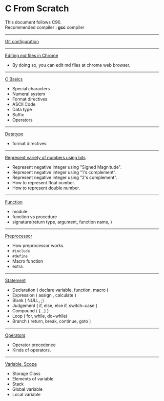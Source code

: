 # C From Scratch

This document follows C90.  
Recommended compiler : **gcc** compiler

------------------------
[Git configuration](https://github.com/csyouk/c-from-scratch/blob/master/How-To-Manage-Git.md)

------------------------
[Editing md files in Chrome](https://developers.google.com/web/tools/setup/setup-workflow)

- By doing so, you can edit md files at chrome web browser.

------------------------
[C Basics](https://github.com/csyouk/c-from-scratch/blob/master/Introduction.md)

- Special characters
- Numeral system
- Format directives
- ASCII Code
- Data type
- Suffix
- Operators

------------------------
[Datatype](https://github.com/csyouk/c-from-scratch/blob/master/Datatype.md)
- format directives

-------------------------
[Represent variety of numbers using bits](https://github.com/csyouk/c-from-scratch/blob/master/Represent_NeNumber_FloatDouble.md)
- Represent negative integer using "Signed Magnitude".
- Represent negative integer using "1's complement".
- Represent negative integer using "2's complement".
- How to represent float number.
- How to represent double number.


------------------------
[Function](https://github.com/csyouk/c-from-scratch/blob/master/Function.md)

- module
- function vs procedure
- signature(return type, argument, function name, )

------------------------
[Preprocessor](https://github.com/csyouk/c-from-scratch/blob/master/Preprocessor.md)

- How preprocessor works.
- ```#include```
- ```#define```
- Macro function
- extra.


------------------------
[Statement](https://github.com/csyouk/c-from-scratch/blob/master/Statement.md)

- Declaration ( declare variable, function, macro )
- Expression ( assign , calculate )
- Blank ( NULL, ;)
- Judgement ( if, else, else if, switch~case )
- Compound ( {...} )
- Loop ( for, while, do~while)
- Branch ( return, break, continue, goto )

------------------------
[Operators](https://github.com/csyouk/c-from-scratch/blob/master/Operators.md)

- Operator precedence
- Kinds of operators.

------------------------
[Variable, Scope](https://github.com/csyouk/c-from-scratch/blob/master/Variable-Scope.md)

- Storage Class
- Elements of variable.
- Stack
- Global variable
- Local variable
